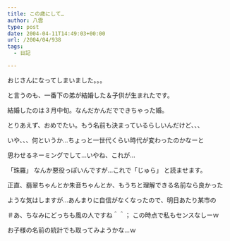```yaml
---
title: この歳にして…
author: 八雲
type: post
date: 2004-04-11T14:49:03+00:00
url: /2004/04/938
tags:
  - 日記

---
```

おじさんになってしまいました。。。
  
と言うのも、一番下の弟が結婚した＆子供が生まれたです。
  
結婚したのは３月中旬。なんだかんだでできちゃった婚。
  
とりあえず、おめでたい。もう名前も決まっているらしいんだけど、、、
  
いや、、、何というか…ちょっと一世代くらい時代が変わったのかなーと
  
思わせるネーミングでして…いやね、これが…
  
「珠羅」 なんか悪役っぽいんですが…これで「じゅら」 と読ませます。
  
正直、翡翠ちゃんとか朱音ちゃんとか、もうちと理解できる名前なら良かった
  
ような気はしますが…あんまりに自信がなくなったので、明日あたり某市の
  
＃あ、ちなみにどっちも風の人ですね＾＾； この時点で私もセンスなしーｗ
  
お子様の名前の統計でも取ってみようかな…ｗ
